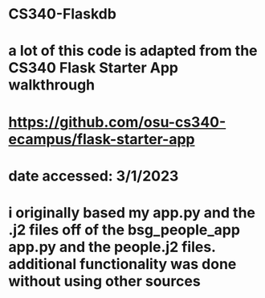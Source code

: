 # CS340-Flaskdb

# a lot of this code is adapted from the CS340 Flask Starter App walkthrough
# https://github.com/osu-cs340-ecampus/flask-starter-app
# date accessed: 3/1/2023
# i originally based my app.py and the .j2 files off of the bsg_people_app app.py and the people.j2 files. additional functionality was done without using other sources
